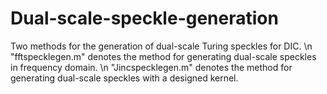 # Dual-scale-speckle-generation
Two methods for the generation of dual-scale Turing speckles for DIC. \n
"fftspecklegen.m" denotes the method for generating dual-scale speckles in frequency domain. \n
"Jincspecklegen.m" denotes the method for generating dual-scale speckles with a designed kernel.
